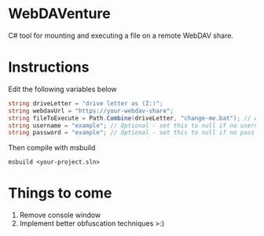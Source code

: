 # WebDAVenture
C# tool for mounting and executing a file on a remote WebDAV share.

# Instructions
Edit the following variables below

```C#
string driveLetter = "drive letter as (Z:)";
string webdavUrl = "https://your-webdav-share";
string fileToExecute = Path.Combine(driveLetter, "change-me.bat"); // Adjust the file name and extension
string username = "example"; // Optional - set this to null if no username is needed
string password = "example"; // Optional - set this to null if no pass is needed
```
Then compile with msbuild
```
msbuild <your-project.sln>
```

# Things to come
1. Remove console window
2. Implement better obfuscation techniques >:)
